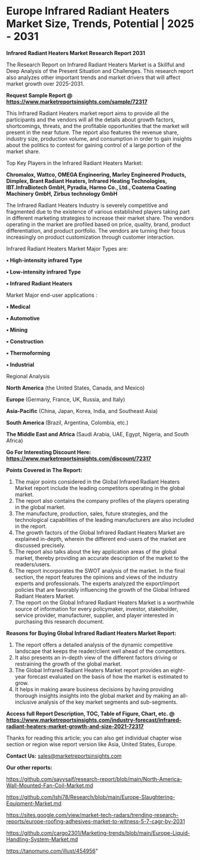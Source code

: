 # Europe Infrared Radiant Heaters Market Size, Trends, Potential | 2025 - 2031

<strong>Infrared Radiant Heaters Market Research Report 2031</strong>

The Research Report on Infrared Radiant Heaters Market is a Skillful and Deep Analysis of the Present Situation and Challenges. This research report also analyzes other important trends and market drivers that will affect market growth over 2025-2031.

<strong>Request Sample Report @ <a href=https://www.marketreportsinsights.com/sample/72317>https://www.marketreportsinsights.com/sample/72317</a></strong>

This Infrared Radiant Heaters market report aims to provide all the participants and the vendors will all the details about growth factors, shortcomings, threats, and the profitable opportunities that the market will present in the near future. The report also features the revenue share, industry size, production volume, and consumption in order to gain insights about the politics to contest for gaining control of a large portion of the market share.

Top Key Players in the Infrared Radiant Heaters Market:

<strong>Chromalox, Wattco, OMEGA Engineering, Marley Engineered Products, Dimplex, Brant Radiant Heaters, Infrared Heating Technologies, IBT.InfraBiotech GmbH, Pyradia, Harmo Co., Ltd., Coatema Coating Machinery GmbH, Zirbus technology GmbH</strong>

The Infrared Radiant Heaters Industry is severely competitive and fragmented due to the existence of various established players taking part in different marketing strategies to increase their market share. The vendors operating in the market are profiled based on price, quality, brand, product differentiation, and product portfolio. The vendors are turning their focus increasingly on product customization through customer interaction.

Infrared Radiant Heaters Market Major Types are:

<strong>• High-intensity infrared Type

• Low-intensity infrared Type

• Infrared Radiant Heaters</strong>

Market Major end-user applications :

<strong>• Medical

• Automotive

• Mining

• Construction

• Thermoforming

• Industrial</strong>

Regional Analysis

</u><strong><b>North America</b></strong> (the United States, Canada, and Mexico)

<strong><b>Europe </b></strong>(Germany, France, UK, Russia, and Italy)

<strong><b>Asia-Pacific</b></strong> (China, Japan, Korea, India, and Southeast Asia)

<strong><b>South America</b></strong> (Brazil, Argentina, Colombia, etc.)

<strong><b>The Middle East and Africa</b></strong> (Saudi Arabia, UAE, Egypt, Nigeria, and South Africa)

<strong>Go For Interesting Discount Here: <a href=https://www.marketreportsinsights.com/discount/72317>https://www.marketreportsinsights.com/discount/72317</a></strong>

<strong>Points Covered in The Report:</strong>
<ol>
  <li>The major points considered in the Global Infrared Radiant Heaters Market report include the leading competitors operating in the global market.</li>
  <li>The report also contains the company profiles of the players operating in the global market.</li>
  <li>The manufacture, production, sales, future strategies, and the technological capabilities of the leading manufacturers are also included in the report.</li>
  <li>The growth factors of the Global Infrared Radiant Heaters Market are explained in-depth, wherein the different end-users of the market are discussed precisely.</li>
  <li>The report also talks about the key application areas of the global market, thereby providing an accurate description of the market to the readers/users.</li>
  <li>The report incorporates the SWOT analysis of the market. In the final section, the report features the opinions and views of the industry experts and professionals. The experts analyzed the export/import policies that are favorably influencing the growth of the Global Infrared Radiant Heaters Market.</li>
  <li>The report on the Global Infrared Radiant Heaters Market is a worthwhile source of information for every policymaker, investor, stakeholder, service provider, manufacturer, supplier, and player interested in purchasing this research document.</li>
</ol>
<strong>Reasons for Buying Global Infrared Radiant Heaters Market Report:</strong>

<ol>
  <li>The report offers a detailed analysis of the dynamic competitive landscape that keeps the reader/client well ahead of the competitors.</li>
  <li>It also presents an in-depth view of the different factors driving or restraining the growth of the global market.</li>
  <li>The Global Infrared Radiant Heaters Market report provides an eight-year forecast evaluated on the basis of how the market is estimated to grow.</li>
  <li>It helps in making aware business decisions by having providing thorough insights insights into the global market and by making an all-inclusive analysis of the key market segments and sub-segments.</li>
</ol>
<strong>Access full Report Description, TOC, Table of Figure, Chart, etc. @ <a href=https://www.marketreportsinsights.com/industry-forecast/infrared-radiant-heaters-market-growth-and-size-2021-72317>https://www.marketreportsinsights.com/industry-forecast/infrared-radiant-heaters-market-growth-and-size-2021-72317</a></strong>


Thanks for reading this article; you can also get individual chapter wise section or region wise report version like Asia, United States, Europe.

<strong>Contact Us:</strong>
sales@marketreportsinsights.com

<strong>Our other reports:</strong>

<a href=https://github.com/sayysaif/research-report/blob/main/North-America-Wall-Mounted-Fan-Coil-Market.md>https://github.com/sayysaif/research-report/blob/main/North-America-Wall-Mounted-Fan-Coil-Market.md</a>

<a href=https://github.com/Ishi78/Research/blob/main/Europe-Slaughtering-Equipment-Market.md>https://github.com/Ishi78/Research/blob/main/Europe-Slaughtering-Equipment-Market.md</a>

<a href=https://sites.google.com/view/market-tech-radars/trending-research-reports/europe-roofing-adhesives-market-to-witness-5-7-cagr-by-2031>https://sites.google.com/view/market-tech-radars/trending-research-reports/europe-roofing-adhesives-market-to-witness-5-7-cagr-by-2031</a>

<a href=https://github.com/cargo2301/Marketing-trends/blob/main/Europe-Liquid-Handling-System-Market.md>https://github.com/cargo2301/Marketing-trends/blob/main/Europe-Liquid-Handling-System-Market.md</a>

<a href=https://tanomuno.com/illust/454956>https://tanomuno.com/illust/454956</a>"
